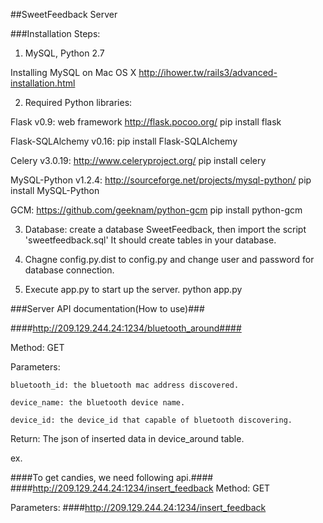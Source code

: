 ##SweetFeedback Server

###Installation Steps:

1. MySQL, Python 2.7

Installing MySQL on Mac OS X
http://ihower.tw/rails3/advanced-installation.html

2. Required Python libraries:

Flask v0.9: web framework 
http://flask.pocoo.org/
pip install flask

Flask-SQLAlchemy v0.16:
pip install Flask-SQLAlchemy

Celery v3.0.19:
http://www.celeryproject.org/
pip install celery

MySQL-Python v1.2.4:
http://sourceforge.net/projects/mysql-python/
pip install MySQL-Python

GCM:
https://github.com/geeknam/python-gcm
pip install python-gcm

3. Database:
create a database SweetFeedback, then import the script 'sweetfeedback.sql'
It should create tables in your database.


4. Chagne config.py.dist to config.py and change user and password for database connection.


5. Execute app.py to start up the server.
python app.py

###Server API documentation(How to use)###

####http://209.129.244.24:1234/bluetooth_around####

Method: GET

Parameters:
	
	bluetooth_id: the bluetooth mac address discovered.
	
	device_name: the bluetooth device name.
	
	device_id: the device_id that capable of bluetooth discovering.
Return: The json of inserted data in device_around table.

ex. 
 
	
####To get candies, we need following api.#### 
####http://209.129.244.24:1234/insert_feedback
Method: GET

Parameters:
####http://209.129.244.24:1234/insert_feedback
	